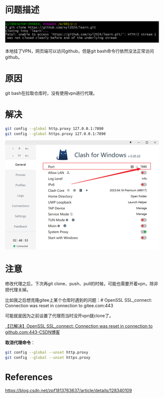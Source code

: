 # 问题描述

![](img/2024-01-13-01-43-14-image.png)

本地挂了VPN，网页端可以访问github，但是git bash命令行依然没法正常访问github。

# 原因

git bash在拉取仓库时，没有使用vpn进行代理。

# 解决

```bash
git config --global http.proxy 127.0.0.1:7890
git config --global https.proxy 127.0.0.1:7890
```

![](img/2024-01-13-01-47-37-image.png)



# 注意

修改代理之后，下次再git clone、push、pull的时候，可能也需要开着vpn，除非把代理关掉。

比如我之后想克隆gitee上某个仓库时遇到的问题：# OpenSSL SSL_connect: Connection was reset in connection to gitee.com:443

可能就是因为之前设置了代理而当时没开vpn就clone了。

[【已解决】OpenSSL SSL_connect: Connection was reset in connection to github.com:443-CSDN博客](https://blog.csdn.net/qq_37555071/article/details/114260533)



**取消代理命令**：

```bash
git config --global --unset http.proxy
git config --global --unset https.proxy
```



# References

https://blog.csdn.net/zpf1813763637/article/details/128340109